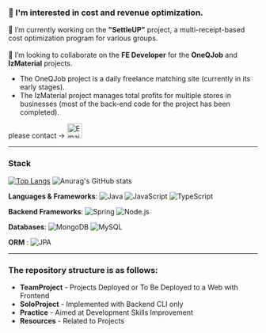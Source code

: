 ###  👋 I'm interested in cost and revenue optimization.


🔭  I’m currently working on the **"SettleUP"** project, a multi-receipt-based cost optimization program for various groups.</br> </br> 
👯  I’m looking to collaborate on the **FE Developer** for the **OneQJob** and **IzMaterial** projects. 

- The OneQJob project is a daily freelance matching site (currently in its early stages).</br>
- The IzMaterial project manages total profits for multiple stores in businesses (most of the back-end code for the project has been completed). </br>

please contact -> <a href="mailto:seodonghee456@gmail.com">
  <img src="https://cdn.jsdelivr.net/gh/dmhendricks/signature-social-icons/icons/round-flat-filled/50px/mail.png" alt="Email" title="Send Email" width="30" height="30" />
</a>

-------------------------------------------------------------------------------------------------------------------------------------------------------------------------------------------

### Stack

[![Top Langs](https://github-readme-stats.vercel.app/api/top-langs/?username=donghee9&layout=donut)](https://github.com/anuraghazra/github-readme-stats)
![Anurag's GitHub stats](https://github-readme-stats.vercel.app/api?username=donghee9&mac&donghee&show_icons=true&theme=radical)

**Languages & Frameworks**: ![Java](https://img.shields.io/badge/Java-EE4266?style=flat-square&logo=Java&logoColor=white) ![JavaScript](https://img.shields.io/badge/JavaScript-FFD23F?style=flat-square&logo=JavaScript&logoColor=white) ![TypeScript](https://img.shields.io/badge/TypeScript-50C4ED?style=flat-square&logo=TypeScript&logoColor=white)

**Backend Frameworks**: ![Spring](https://img.shields.io/badge/Spring-337357?style=flat-square&logo=Spring&logoColor=white) ![Node.js](https://img.shields.io/badge/Node.js-A5DD9B?style=flat-square&logo=Node.js&logoColor=white)

**Databases**: ![MongoDB](https://img.shields.io/badge/MongoDB-78A083?style=flat-square&logo=MongoDB&logoColor=white) ![MySQL](https://img.shields.io/badge/MySQL-59B4C3?style=flat-square&logo=MySQL&logoColor=white)

**ORM** : ![JPA](https://img.shields.io/badge/JPA-000000?style=flat-square&logo=Jpa&logoColor=white)

---------------------------------------------------------------------------------------------------------------------------
### The repository structure is as follows:

- **TeamProject** - Projects Deployed or To Be Deployed to a Web with Frontend </br>
- **SoloProject** - Implemented with Backend CLI only</br>
- **Practice** - Aimed at Development Skills Improvement</br>
- **Resources** - Related to Projects
